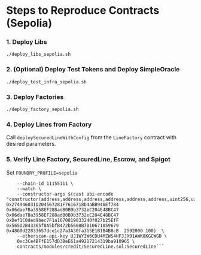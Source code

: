 # Steps to Reproduce Contracts (Sepolia)

### 1. Deploy Libs
`./deploy_libs_sepolia.sh`

### 2. (Optional) Deploy Test Tokens and Deploy SimpleOracle
`./deploy_test_infra_sepolia.sh`

### 3. Deploy Factories
`./deploy_factory_sepolia.sh`

### 4. Deploy Lines from Factory
Call `deploySecuredLineWithConfig` from the `LineFactory` contract with desired parameters.

### 5. Verify Line Factory, SecuredLine, Escrow, and Spigot
Set `FOUNDRY_PROFILE=sepolia`

```forge verify-contract \
    --chain-id 11155111 \
    --watch \
    --constructor-args $(cast abi-encode "constructor(address,address,address,address,address,address,uint256,uint8)" 0x274946031D204567281F7616718b4aBB940Ef784 0x06dae7Ba3958EF288adB0B9b3732eC204E48BC47 0x06dae7Ba3958EF288adB0B9b3732eC204E48BC47 0xDef1C0ded9bec7F1a1670819833240f027b25EfF 0x565D2B43365f8A5bfB472b5660B7010671859679 0x4860d22833657dce1c27a3A30fa315E1B1B4B8cB  2592000 100)  \
    --etherscan-api-key UJ1WYIW6CDU4MZWS4HFJJX91AWK8KGCWGD \
    0xc3Ce4BFfE157dD3BeE61a49217214319ba910965 \
    contracts/modules/credit/SecuredLine.sol:SecuredLine```